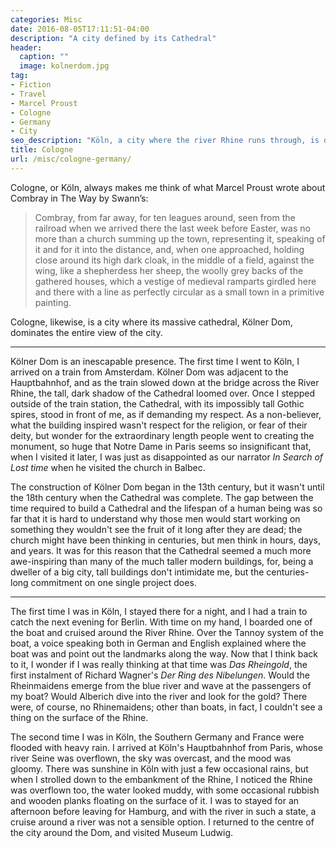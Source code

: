 ```yaml
---
categories: Misc
date: 2016-08-05T17:11:51-04:00
description: "A city defined by its Cathedral"
header:
  caption: ""
  image: kolnerdom.jpg
tag:
- Fiction
- Travel
- Marcel Proust
- Cologne
- Germany
- City
seo_description: "Köln, a city where the river Rhine runs through, is defined by its enormous cathedral"
title: Cologne
url: /misc/cologne-germany/
---
```

Cologne, or Köln, always makes me think of what Marcel Proust wrote about Combray in The Way by Swann’s:

> Combray, from far away, for ten leagues around, seen from the railroad when we arrived there the last week before Easter, was no more than a church summing up the town, representing it, speaking of it and for it into the distance, and, when one approached, holding close around its high dark cloak, in the middle of a field, against the wing, like a shepherdess her sheep, the woolly grey backs of the gathered houses, which a vestige of medieval ramparts girdled here and there with a line as perfectly circular as a small town in a primitive painting.

Cologne, likewise, is a city where its massive cathedral, Kölner Dom, dominates the entire view of the city.

***

Kölner Dom is an inescapable presence. The first time I went to Köln, I arrived on a train from Amsterdam. Kölner Dom was adjacent to the Hauptbahnhof, and as the train slowed down at the bridge across the River Rhine, the tall, dark shadow of the Cathedral loomed over. Once I stepped outside of the train station, the Cathedral, with its impossibly tall Gothic spires, stood in front of me, as if demanding my respect. As a non-believer, what the building inspired wasn't respect for the religion, or fear of their deity, but wonder for the extraordinary length people went to creating the monument, so huge that Notre Dame in Paris seems so insignificant that, when I visited it later, I was just as disappointed as our narrator *In Search of Lost time* when he visited the church in Balbec.

The construction of Kölner Dom began in the 13th century, but it wasn't until the 18th century when the Cathedral was complete. The gap between the time required to build a Cathedral and the lifespan of a human being was so far that it is hard to understand why those men would start working on something they wouldn't see the fruit of it long after they are dead; the church might have been thinking in centuries, but men think in hours, days, and years. It was for this reason that the Cathedral seemed a much more awe-inspiring than many of the much taller modern buildings, for, being a dweller of a big city, tall buildings don't intimidate me, but the centuries-long commitment on one single project does.

***

The first time I was in Köln, I stayed there for a night, and I had a train to catch the next evening for Berlin. With time on my hand, I boarded one of the boat and cruised around the River Rhine. Over the Tannoy system of the boat, a voice speaking both in German and English explained where the boat was and point out the landmarks along the way. Now that I think back to it, I wonder if I was really thinking at that time was *Das Rheingold*, the first instalment of Richard Wagner's *Der Ring des Nibelungen*. Would the Rheinmaidens emerge from the blue river and wave at the passengers of my boat? Would Alberich dive into the river and look for the gold? There were, of course, no Rhinemaidens; other than boats, in fact, I couldn't see a thing on the surface of the Rhine.

The second time I was in Köln, the Southern Germany and France were flooded with heavy rain. I arrived at Köln's Hauptbahnhof from Paris, whose river Seine was overflown, the sky was overcast, and the mood was gloomy. There was sunshine in Köln with just a few occasional rains, but when I strolled down to the embankment of the Rhine, I noticed the Rhine was overflown too, the water looked muddy, with some occasional rubbish and wooden planks floating on the surface of it. I was to stayed for an afternoon before leaving for Hamburg, and with the river in such a state, a cruise around a river was not a sensible option. I returned to the centre of the city around the Dom, and visited Museum Ludwig.
